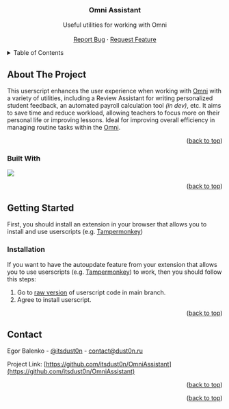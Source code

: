 <!-- PROJECT LOGO -->
<br />
<div align="center">
<!--   <a href="https://github.com/itsdust0n/topacademy_dark">
    <img src="icons/extension_icon.png" alt="Logo" width="64" height="64">
  </a> -->

  <h3 align="center">Omni Assistant</h3>

  <p align="center">
    Useful utilities for working with Omni
    <br />
    <br />
    <a href="https://github.com/itsdust0n/topacademy_dark/issues">Report Bug</a>
    ·
    <a href="https://github.com/itsdust0n/topacademy_dark/issues/new?label=enhancement">Request Feature</a>
  </p>

</div>

<!-- TABLE OF CONTENTS -->
<details>
  <summary>Table of Contents</summary>
  <ol>
    <li>
      <a href="#about-the-project">About The Project</a>
      <ul>
        <li><a href="#built-with">Built With</a></li>
      </ul>
    </li>
    <li>
      <a href="#getting-started">Getting Started</a>
      <ul>
        <li><a href="#installation">Installation</a></li>
      </ul>
    </li>
    <!-- <li><a href="#roadmap">Roadmap</a></li> -->
    <li><a href="#contact">Contact</a></li>
  </ol>
</details>


<!-- ABOUT THE PROJECT -->
## About The Project

<!-- [![Product Name Screen Shot][product-screenshot]](https://example.com) -->

This userscript enhances the user experience when working with <a href="https://omni.top-academy.ru">Omni</a> with a variety of utilities, including a Review Assistant for writing personalized student feedback, an automated payroll calculation tool <i>(in dev)</i>, etc. It aims to save time and reduce workload, allowing teachers to focus more on their personal life or improving lessons. Ideal for improving overall efficiency in managing routine tasks within the <a href="https://omni.top-academy.ru">Omni</a>.
<p align="right">(<a href="#readme-top">back to top</a>)</p>

### Built With

<img src="https://shields.io/badge/JavaScript-F7DF1E?logo=JavaScript&logoColor=000&style=for-the-badge"/>

<p align="right">(<a href="#readme-top">back to top</a>)</p>

<!-- GETTING STARTED -->
## Getting Started

First, you should install an extension in your browser that allows you to install and use userscripts (e.g. <a href="https://www.tampermonkey.net/">Tampermonkey</a>)

### Installation

If you want to have the autoupdate feature from your extension that allows you to use userscripts (e.g. <a href="https://www.tampermonkey.net/">Tampermonkey</a>) to work, then you should follow this steps:
1. Go to <a href="https://github.com/itsdust0n/OmniAssistant/raw/refs/heads/main/script.user.js">raw version</a> of userscript code in main branch.
2. Agree to install userscript.

<p align="right">(<a href="#readme-top">back to top</a>)</p>


<!-- ROADMAP -->
<!-- ## Roadmap

will be filled soon

See the [open issues](https://github.com/itsdust0n/topacademy_dark/issues) for a full list of proposed features (and known issues).

<p align="right">(<a href="#readme-top">back to top</a>)</p> -->



<!-- CONTACT -->
## Contact

Egor Balenko - [@itsdust0n](https://t.me/itsdust0n) - contact@dust0n.ru

Project Link: [https://github.com/itsdust0n/OmniAssistant](https://github.com/itsdust0n/OmniAssistant)

<p align="right">(<a href="#readme-top">back to top</a>)</p>


<p align="right">(<a href="#readme-top">back to top</a>)</p>
